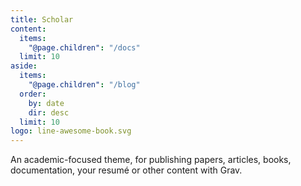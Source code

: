 ```yaml
---
title: Scholar
content:
  items:
    "@page.children": "/docs"
  limit: 10
aside:
  items:
    "@page.children": "/blog"
  order:
    by: date
    dir: desc
  limit: 10
logo: line-awesome-book.svg
---
```


An academic-focused theme, for publishing papers, articles, books, documentation, your resumé or other content with Grav.
